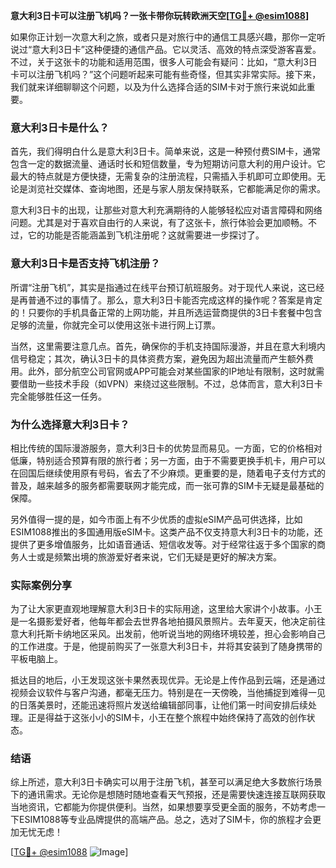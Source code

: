 **意大利3日卡可以注册飞机吗？一张卡带你玩转欧洲天空[[TG💪+ @esim1088](https://t.me/s/esim1088)]**

如果你正计划一次意大利之旅，或者只是对旅行中的通信工具感兴趣，那你一定听说过“意大利3日卡”这种便捷的通信产品。它以灵活、高效的特点深受游客喜爱。不过，关于这张卡的功能和适用范围，很多人可能会有疑问：比如，“意大利3日卡可以注册飞机吗？”这个问题听起来可能有些奇怪，但其实非常实际。接下来，我们就来详细聊聊这个问题，以及为什么选择合适的SIM卡对于旅行来说如此重要。

### 意大利3日卡是什么？

首先，我们得明白什么是意大利3日卡。简单来说，这是一种预付费SIM卡，通常包含一定的数据流量、通话时长和短信数量，专为短期访问意大利的用户设计。它最大的特点就是方便快捷，无需复杂的注册流程，只需插入手机即可立即使用。无论是浏览社交媒体、查询地图，还是与家人朋友保持联系，它都能满足你的需求。

意大利3日卡的出现，让那些对意大利充满期待的人能够轻松应对语言障碍和网络问题。尤其是对于喜欢自由行的人来说，有了这张卡，旅行体验会更加顺畅。不过，它的功能是否能涵盖到飞机注册呢？这就需要进一步探讨了。

### 意大利3日卡是否支持飞机注册？

所谓“注册飞机”，其实是指通过在线平台预订航班服务。对于现代人来说，这已经是再普通不过的事情了。那么，意大利3日卡能否完成这样的操作呢？答案是肯定的！只要你的手机具备正常的上网功能，并且所选运营商提供的3日卡套餐中包含足够的流量，你就完全可以使用这张卡进行网上订票。

当然，这里需要注意几点。首先，确保你的手机支持国际漫游，并且在意大利境内信号稳定；其次，确认3日卡的具体资费方案，避免因为超出流量而产生额外费用。此外，部分航空公司官网或APP可能会对某些国家的IP地址有限制，这时就需要借助一些技术手段（如VPN）来绕过这些限制。不过，总体而言，意大利3日卡完全能够胜任这一任务。

### 为什么选择意大利3日卡？

相比传统的国际漫游服务，意大利3日卡的优势显而易见。一方面，它的价格相对低廉，特别适合预算有限的旅行者；另一方面，由于不需要更换手机卡，用户可以在回国后继续使用原有号码，省去了不少麻烦。更重要的是，随着电子支付方式的普及，越来越多的服务都需要联网才能完成，而一张可靠的SIM卡无疑是最基础的保障。

另外值得一提的是，如今市面上有不少优质的虚拟eSIM产品可供选择，比如ESIM1088推出的多国通用版eSIM卡。这类产品不仅支持意大利3日卡的功能，还提供了更多增值服务，比如语音通话、短信收发等。对于经常往返于多个国家的商务人士或是频繁出境的旅游爱好者来说，它们无疑是更好的解决方案。

### 实际案例分享

为了让大家更直观地理解意大利3日卡的实际用途，这里给大家讲个小故事。小王是一名摄影爱好者，他每年都会去世界各地拍摄风景照片。去年夏天，他决定前往意大利托斯卡纳地区采风。出发前，他听说当地的网络环境较差，担心会影响自己的工作进度。于是，他提前购买了一张意大利3日卡，并将其安装到了随身携带的平板电脑上。

抵达目的地后，小王发现这张卡果然表现优异。无论是上传作品到云端，还是通过视频会议软件与客户沟通，都毫无压力。特别是在一天傍晚，当他捕捉到难得一见的日落美景时，还能迅速将照片发送给编辑部同事，让他们第一时间安排后续处理。正是得益于这张小小的SIM卡，小王在整个旅程中始终保持了高效的创作状态。

### 结语

综上所述，意大利3日卡确实可以用于注册飞机，甚至可以满足绝大多数旅行场景下的通讯需求。无论你是想随时随地查看天气预报，还是需要快速连接互联网获取当地资讯，它都能为你提供便利。当然，如果想要享受更全面的服务，不妨考虑一下ESIM1088等专业品牌提供的高端产品。总之，选对了SIM卡，你的旅程才会更加无忧无虑！

[[TG💪+ @esim1088](https://t.me/s/esim1088) ![Image](https://i.postimg.cc/4NQfJmqS/Snipaste-2025-05-13-00-14-12.png)]